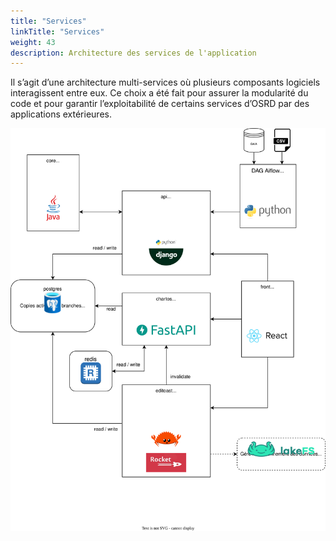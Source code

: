 ```yaml
---
title: "Services"
linkTitle: "Services"
weight: 43
description: Architecture des services de l'application
---
```


Il s’agit d’une architecture multi-services où plusieurs composants logiciels interagissent entre eux. Ce choix a été fait pour assurer la modularité du code et pour garantir l’exploitabilité de certains services d’OSRD par des applications extérieures.

![Schéma des services du projet](services.fr.svg)
